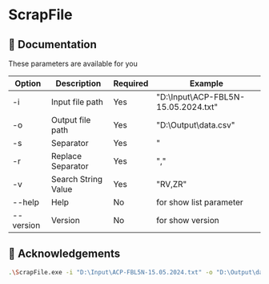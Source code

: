 ﻿# ScrapFile


## 🚀 Documentation

  These parameters are available for you 

  |  Option | Description | Required | Example |
  |---------|-------------|----------|---------|
  | -i      | Input file path | Yes | "D:\Input\ACP-FBL5N-15.05.2024.txt" |
  | -o      | Output file path | Yes | "D:\Output\data.csv" |
  | -s      | Separator | Yes | "|" |
  | -r      | Replace Separator | Yes | "," |
  | -v      | Search String Value | Yes | "RV,ZR" |
  | --help  | Help | No | for show list parameter |
  | --version | Version | No | for show version |



## 🙏 Acknowledgements

```bash
.\ScrapFile.exe -i "D:\Input\ACP-FBL5N-15.05.2024.txt" -o "D:\Output\data.csv" -s "|" -r "," -v "RV,ZR"
```
